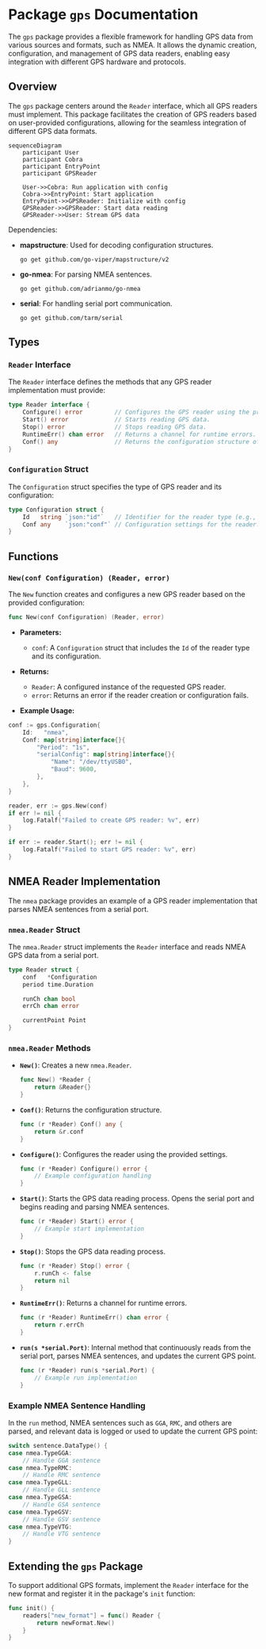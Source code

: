 # Package `gps` Documentation

The `gps` package provides a flexible framework for handling GPS data from various sources and formats, such as NMEA. It allows the dynamic creation, configuration, and management of GPS data readers, enabling easy integration with different GPS hardware and protocols.

## Overview

The `gps` package centers around the `Reader` interface, which all GPS readers must implement. This package facilitates the creation of GPS readers based on user-provided configurations, allowing for the seamless integration of different GPS data formats.

```mermaid
sequenceDiagram
    participant User
    participant Cobra
    participant EntryPoint
    participant GPSReader

    User->>Cobra: Run application with config
    Cobra->>EntryPoint: Start application
    EntryPoint->>GPSReader: Initialize with config
    GPSReader->>GPSReader: Start data reading
    GPSReader->>User: Stream GPS data
```

Dependencies:
- **mapstructure**: Used for decoding configuration structures.
  ```shell
  go get github.com/go-viper/mapstructure/v2
  ```
- **go-nmea**: For parsing NMEA sentences.
  ```shell
  go get github.com/adrianmo/go-nmea
  ```
- **serial**: For handling serial port communication.
  ```shell
  go get github.com/tarm/serial
  ```

## Types

### `Reader` Interface

The `Reader` interface defines the methods that any GPS reader implementation must provide:

```go
type Reader interface {
    Configure() error         // Configures the GPS reader using the provided settings.
    Start() error             // Starts reading GPS data.
    Stop() error              // Stops reading GPS data.
    RuntimeErr() chan error   // Returns a channel for runtime errors.
    Conf() any                // Returns the configuration structure of the reader.
}
```

### `Configuration` Struct

The `Configuration` struct specifies the type of GPS reader and its configuration:

```go
type Configuration struct {
    Id   string `json:"id"`   // Identifier for the reader type (e.g., "nmea").
    Conf any    `json:"conf"` // Configuration settings for the reader.
}
```

## Functions

### `New(conf Configuration) (Reader, error)`

The `New` function creates and configures a new GPS reader based on the provided configuration:

```go
func New(conf Configuration) (Reader, error)
```

- **Parameters:**
  - `conf`: A `Configuration` struct that includes the `Id` of the reader type and its configuration.

- **Returns:**
  - `Reader`: A configured instance of the requested GPS reader.
  - `error`: Returns an error if the reader creation or configuration fails.

- **Example Usage:**

```go
conf := gps.Configuration{
    Id:   "nmea",
    Conf: map[string]interface{}{
        "Period": "1s",
        "serialConfig": map[string]interface{}{
            "Name": "/dev/ttyUSB0",
            "Baud": 9600,
        },
    },
}

reader, err := gps.New(conf)
if err != nil {
    log.Fatalf("Failed to create GPS reader: %v", err)
}

if err := reader.Start(); err != nil {
    log.Fatalf("Failed to start GPS reader: %v", err)
}
```

## NMEA Reader Implementation

The `nmea` package provides an example of a GPS reader implementation that parses NMEA sentences from a serial port.

### `nmea.Reader` Struct

The `nmea.Reader` struct implements the `Reader` interface and reads NMEA GPS data from a serial port.

```go
type Reader struct {
    conf   *Configuration
    period time.Duration

    runCh chan bool
    errCh chan error

    currentPoint Point
}
```

### `nmea.Reader` Methods

- **`New()`**: Creates a new `nmea.Reader`.

  ```go
  func New() *Reader {
      return &Reader{}
  }
  ```

- **`Conf()`**: Returns the configuration structure.

  ```go
  func (r *Reader) Conf() any {
      return &r.conf
  }
  ```

- **`Configure()`**: Configures the reader using the provided settings.

  ```go
  func (r *Reader) Configure() error {
      // Example configuration handling
  }
  ```

- **`Start()`**: Starts the GPS data reading process. Opens the serial port and begins reading and parsing NMEA sentences.

  ```go
  func (r *Reader) Start() error {
      // Example start implementation
  }
  ```

- **`Stop()`**: Stops the GPS data reading process.

  ```go
  func (r *Reader) Stop() error {
      r.runCh <- false
      return nil
  }
  ```

- **`RuntimeErr()`**: Returns a channel for runtime errors.

  ```go
  func (r *Reader) RuntimeErr() chan error {
      return r.errCh
  }
  ```

- **`run(s *serial.Port)`**: Internal method that continuously reads from the serial port, parses NMEA sentences, and updates the current GPS point.

  ```go
  func (r *Reader) run(s *serial.Port) {
      // Example run implementation
  }
  ```

### Example NMEA Sentence Handling

In the `run` method, NMEA sentences such as `GGA`, `RMC`, and others are parsed, and relevant data is logged or used to update the current GPS point:

```go
switch sentence.DataType() {
case nmea.TypeGGA:
    // Handle GGA sentence
case nmea.TypeRMC:
    // Handle RMC sentence
case nmea.TypeGLL:
    // Handle GLL sentence
case nmea.TypeGSA:
    // Handle GSA sentence
case nmea.TypeGSV:
    // Handle GSV sentence
case nmea.TypeVTG:
    // Handle VTG sentence
}
```

## Extending the `gps` Package

To support additional GPS formats, implement the `Reader` interface for the new format and register it in the package's `init` function:

```go
func init() {
    readers["new_format"] = func() Reader {
        return newFormat.New()
    }
}
```
